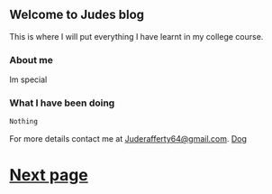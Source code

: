 ## Welcome to Judes blog
This is where I will put everything I have learnt in my college course. 

### About me

Im special

### What I have been doing
```markdown
Nothing
```

For more details contact me at [Juderafferty64@gmail.com](https://www.youtube.com/watch?v=dQw4w9WgXcQ).
[Dog](https://www.superprof.co.uk/images/teachers/teacher-home-bob-the-builder-can-fix-bob-the-builder-yes-can.jpg)



# [Next page](https://judeicca.github.io/Blog/Page1)
